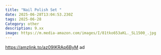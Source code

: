 ```yaml
---
title: "Nail Polish Set "
date: 2025-06-28T13:04:53.230Z
tags: 2025-06-28
Category: other
description: 9.xx
image: https://m.media-amazon.com/images/I/81tko653aKL._SL1500_.jpg
---
```

https://amzlink.to/az09IKRAp6ByM ad
